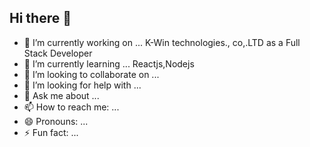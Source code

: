 ## Hi there 👋



- 🔭 I’m currently working on ... K-Win technologies., co,.LTD as a Full Stack Developer
- 🌱 I’m currently learning ... Reactjs,Nodejs
- 👯 I’m looking to collaborate on ...
- 🤔 I’m looking for help with ...
- 💬 Ask me about ...
- 📫 How to reach me: ...
- 😄 Pronouns: ...
- ⚡ Fun fact: ...
